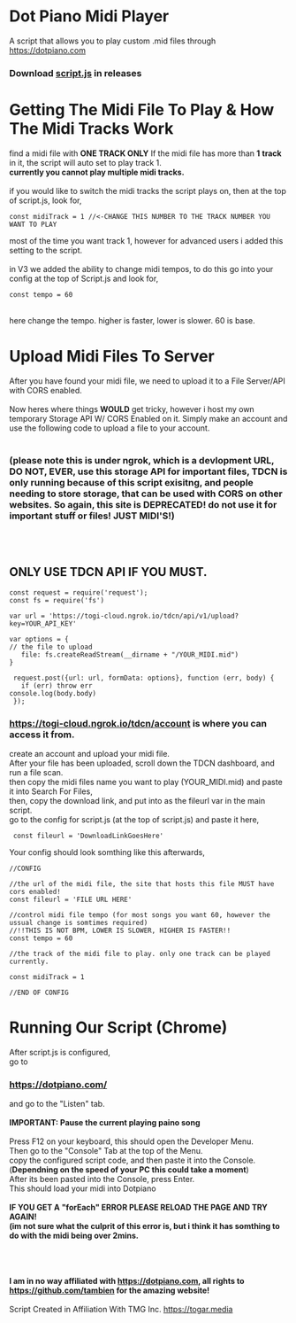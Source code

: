 # Dot Piano Midi Player
A script that allows you to play custom .mid files through https://dotpiano.com

### Download <a href="https://github.com/TOG11/DotPianoMidiPlayer/releases/tag/V3.0.0">script.js<a> in releases

# Getting The Midi File To Play & How The Midi Tracks Work
find a midi file with **ONE TRACK ONLY** If the midi file has more than **1** **track** in it, the script will auto set to play track 1. <br>
**currently you cannot play multiple midi tracks.** <br><br>
if you would like to switch the midi tracks the script plays on, then at the top of script.js, look for, 
```node 
const midiTrack = 1 //<-CHANGE THIS NUMBER TO THE TRACK NUMBER YOU WANT TO PLAY 
```
most of the time you want track 1, however for advanced users i added this setting to the script. <br>
<br> in V3 we added the ability to change midi tempos, to do this go into your config at the top of Script.js and look for,
 ```node
 const tempo = 60
 ``` 
 <br> here change the tempo. higher is faster, lower is slower. 60 is base.
                            

# Upload Midi Files To Server                                
 After you have found your midi file, we need to upload it to a File Server/API with CORS enabled.
                               <br><br>
Now heres where things **WOULD** get tricky, however i host my own temporary Storage API W/ CORS Enabled on it. Simply make an account and use the following code to upload a file to your account.<br><br><h3><b>(please note this is under ngrok, which is a devlopment URL, DO NOT, EVER, use this storage API for important files, TDCN is only running because of this script exisitng, and people needing to store storage, that can be used with CORS on other websites. So again, this site is DEPRECATED! do not use it for important stuff or files! JUST MIDI'S!)</h3></b><br>
<br><h2><b>ONLY USE TDCN API IF YOU MUST.</b></h2>
 ```node
 const request = require('request');
const fs = require('fs')

var url = 'https://togi-cloud.ngrok.io/tdcn/api/v1/upload?key=YOUR_API_KEY'

var options = {
 // the file to upload
    file: fs.createReadStream(__dirname + "/YOUR_MIDI.mid")
}

  request.post({url: url, formData: options}, function (err, body) {
    if (err) throw err
console.log(body.body)
  });
 ```
### https://togi-cloud.ngrok.io/tdcn/account is where you can access it from.                               
create an account and upload your midi file.
<br>
After your file has been uploaded, scroll down the TDCN dashboard, and run a file scan. <br> 
 then copy the midi files name you want to play (YOUR_MIDI.mid) and paste it into Search For Files, <br> then, copy the download link, and put into as the fileurl var in the main script.<br>
 go to the config for script.js (at the top of script.js) and paste it here,
 ```node
  const fileurl = 'DownloadLinkGoesHere'
  ```
  
  Your config should look somthing like this afterwards, 
  ```node
//CONFIG

//the url of the midi file, the site that hosts this file MUST have cors enabled!
const fileurl = 'FILE URL HERE'

//control midi file tempo (for most songs you want 60, however the ussual change is somtimes required) 
//!!THIS IS NOT BPM, LOWER IS SLOWER, HIGHER IS FASTER!!
const tempo = 60

//the track of the midi file to play. only one track can be played currently.

const midiTrack = 1

//END OF CONFIG
  
  ```
 # Running Our Script (Chrome)                             
   After script.js is configured,<br> go to 
  ### https://dotpiano.com/
  and go to the "Listen" tab.
  <br>
  <br>
  **IMPORTANT: Pause the current playing paino song** <br><br>
  Press F12 on your keyboard, this should open the Developer Menu. 
  <br> Then go to the "Console" Tab at the top of the Menu. <br>
  copy the configured script code, and then paste it into the Console. (**Dependning on the speed of your PC this could take a moment**) <br>
  After its been pasted into the Console, press Enter. <br>
  This should load your midi into Dotpiano <br>
  <br>
  **IF YOU GET A "forEach" ERROR PLEASE RELOAD THE  PAGE AND TRY AGAIN! <br> (im not sure what the culprit of this error is, but i think it has somthing to do with the midi being over 2mins.**

  <br> <br> <br>
  **I am in no way affiliated with https://dotpiano.com, all rights to https://github.com/tambien for the amazing website!**
  <br>
  <br>
Script Created in Affiliation With TMG Inc. https://togar.media                         
